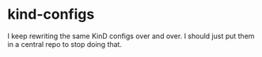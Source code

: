 # kind-configs
I keep rewriting the same KinD configs over and over. I should just put them in a central repo to stop doing that.
